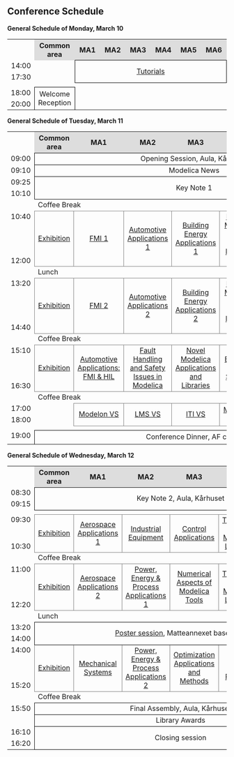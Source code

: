 <h2>Conference Schedule</h2>
<p>
    <b>General Schedule of Monday, March 10</b>
</p>
<table width="100%">
    <tr>
        <th style="width:auto;"></th>
        <th style="width:14%;background:#ddd;text-align:center;">Common area</th>
        <th style="width:14%;background:#ddd;text-align:center;">MA1</th>
        <th style="width:14%;background:#ddd;text-align:center;">MA2</th>
        <th style="width:14%;background:#ddd;text-align:center;">MA3</th>
        <th style="width:14%;background:#ddd;text-align:center;">MA4</th>
        <th style="width:14%;background:#ddd;text-align:center;">MA5</th>
        <th style="width:14%;background:#ddd;text-align:center;">MA6</th>
    </tr>
    <tr>
        <td style="text-align:right;vertical-align:top;">14:00</td>
        <td rowspan="2"></td>
        <td rowspan="2" colspan="6" style="text-align:center;border:1px solid black;">
            <a href="tutorials.html">Tutorials</a>
        </td>
    </tr>
    <tr>
        <td style="text-align:right;vertical-align:bottom;">17:30</td>
    </tr>
    <tr style="height:10px">
    </tr>
    <tr>
        <td style="text-align:right;vertical-align:top;">18:00</td>
        <td rowspan="2" colspan="1" style="text-align:center;border:1px solid black;">
            Welcome Reception
        </td>
        <td rowspan="2" colspan="6"></td>
    </tr>
    </tr>
        <td style="text-align:right;vertical-align:bottom;">20:00</td>
    <tr>
</table>

<p>
    <b>General Schedule of Tuesday, March 11</b>
</p>
<table width="100%">
    <tr>
        <th style="width:auto;"></th>
        <th style="width:14%;background:#ddd;text-align:center;">Common area</th>
        <th style="width:14%;background:#ddd;text-align:center;">MA1</th>
        <th style="width:14%;background:#ddd;text-align:center;">MA2</th>
        <th style="width:14%;background:#ddd;text-align:center;">MA3</th>
        <th style="width:14%;background:#ddd;text-align:center;">MA4</th>
        <th style="width:14%;background:#ddd;text-align:center;">MA5</th>
        <th style="width:14%;background:#ddd;text-align:center;">MA6</th>
    </tr>
    <tr>
        <td style="text-align:right;vertical-align:top;">09:00</td>
        <td colspan="7" style="text-align:center;border:1px solid black;">
            Opening Session, Aula, Kårhuset
        </td>
    </tr>
    <tr>
        <td style="text-align:right;vertical-align:top;">09:10</td>
        <td colspan="7" style="text-align:center;border:1px solid black;">
            Modelica News
        </td>
    </tr>
    <tr>
        <td style="text-align:right;vertical-align:top;">09:25</td>
        <td rowspan="2" colspan="7" style="text-align:center;border:1px solid black;">
            Key Note 1
        </td>
    </tr>
    <tr>
        <td style="text-align:right;vertical-align:bottom;">10:10</td>
    </tr>
    <tr>
        <td></td>
        <td colspan="7">Coffee Break</td>
    </tr>
    <tr>
        <td style="text-align:right;vertical-align:top;">10:40</td>
        <td rowspan="2" style="text-align:center;border:1px solid grey;"><a href="exhibitors/index.html">Exhibition</a></td>
        <td rowspan="2" style="text-align:center;border:1px solid grey;"><a href="sessions/session_1A.html">FMI 1</a></td>
        <td rowspan="2" style="text-align:center;border:1px solid grey;"><a href="sessions/session_1B.html">Automotive Applications 1</a></td>
        <td rowspan="2" style="text-align:center;border:1px solid grey;"><a href="sessions/session_1C.html">Building Energy Applications 1</a></td>
        <td rowspan="2" style="text-align:center;border:1px solid grey;"><a href="sessions/session_1D.html">Electro-Magnetic Models and Libraries 1</a></td>
        <td rowspan="2" style="text-align:center;border:1px solid grey;"><a href="sessions/session_1E.html">Modelica Language & Compiler Implementation</a></td>
        <td rowspan="2" style=""></td>
    </tr>
    </tr>
        <td style="text-align:right;vertical-align:bottom;">12:00</td>
    <tr>
    <tr>
        <td></td>
        <td colspan="7">Lunch</td>
    </tr>
    <tr>
        <td style="text-align:right;vertical-align:top;">13:20</td>
        <td rowspan="2" style="text-align:center;border:1px solid grey;"><a href="exhibitors/index.html">Exhibition</a></td>
        <td rowspan="2" style="text-align:center;border:1px solid grey;"><a href="sessions/session_2A.html">FMI 2</a></td>
        <td rowspan="2" style="text-align:center;border:1px solid grey;"><a href="sessions/session_2B.html">Automotive Applications 2</a></td>
        <td rowspan="2" style="text-align:center;border:1px solid grey;"><a href="sessions/session_2C.html">Building Energy Applications 2</a></td>
        <td rowspan="2" style="text-align:center;border:1px solid grey;"><a href="sessions/session_2D.html">Electro-Magnetic Models and Libraries 2</a></td>
        <td rowspan="2" style="text-align:center;border:1px solid grey;"><a href="sessions/session_2E.html">Modelica Tools 1</a></td>
        <td rowspan="2" style=""></td>
    </tr>
    </tr>
        <td style="text-align:right;vertical-align:bottom;">14:40</td>
    <tr>
    <tr>
        <td></td>
        <td colspan="7">Coffee Break</td>
    </tr>
    <tr>
        <td style="text-align:right;vertical-align:top;">15:10</td>
        <td rowspan="2" style="text-align:center;border:1px solid grey;"><a href="exhibitors/index.html">Exhibition</a></td>
        <td rowspan="2" style="text-align:center;border:1px solid grey;"><a href="sessions/session_3A.html">Automotive Applications: FMI & HIL</a></td>
        <td rowspan="2" style="text-align:center;border:1px solid grey;"><a href="sessions/session_3B.html">Fault Handling and Safety Issues in Modelica</a></td>
        <td rowspan="2" style="text-align:center;border:1px solid grey;"><a href="sessions/session_3C.html">Novel Modelica Applications and Libraries</a></td>
        <td rowspan="2" style="text-align:center;border:1px solid grey;"><a href="sessions/session_3D.html">Electrical Power Systems</a></td>
        <td rowspan="2" style="text-align:center;border:1px solid grey;"><a href="sessions/session_3E.html">Modelica Tools 2</a></td>
        <td rowspan="2" style=""></td>
    </tr>
    </tr>
        <td style="text-align:right;vertical-align:bottom;">16:30</td>
    <tr>
    <tr>
        <td></td>
        <td colspan="7">Coffee Break</td>
    </tr>
    <tr>
        <td style="text-align:right;vertical-align:top;">17:00</td>
        <td rowspan="2" style=""></td>
        <td rowspan="2" style="text-align:center;border:1px solid grey;"><a href="vendors.html#1">Modelon VS</a></td>
        <td rowspan="2" style="text-align:center;border:1px solid grey;"><a href="vendors.html#2">LMS VS</a></td>
        <td rowspan="2" style="text-align:center;border:1px solid grey;"><a href="vendors.html#3">ITI VS</a></td>
        <td rowspan="2" style="text-align:center;border:1px solid grey;"><a href="vendors.html#4">Maplesoft VS</a></td>
        <td rowspan="2" style="text-align:center;border:1px solid grey;"><a href="vendors.html#5">OSMC VS</a></td>
        <td rowspan="2" style="text-align:center;border:1px solid grey;"><a href="vendors.html#6">Dassault VS</a></td>
    </tr>
    </tr>
        <td style="text-align:right;vertical-align:bottom;">18:00</td>
    <tr>
    <tr style="height:10px">
    </tr>
    <tr>
        <td style="text-align:right;vertical-align:top;">19:00</td>
        <td rowspan="2" colspan="7" style="text-align:center;border:1px solid black;">
            Conference Dinner, AF castle
        </td>
    </tr>
    </tr>
        <td style="text-align:right;"></td>
    <tr>
</table>

<p>
    <b>General Schedule of Wednesday, March 12</b>
</p>
<table width="100%">
    <tr>
        <th style="width:auto;"></th>
        <th style="width:14%;background:#ddd;text-align:center;">Common area</th>
        <th style="width:14%;background:#ddd;text-align:center;">MA1</th>
        <th style="width:14%;background:#ddd;text-align:center;">MA2</th>
        <th style="width:14%;background:#ddd;text-align:center;">MA3</th>
        <th style="width:14%;background:#ddd;text-align:center;">MA4</th>
        <th style="width:14%;background:#ddd;text-align:center;">MA5</th>
        <th style="width:14%;background:#ddd;text-align:center;">MA6</th>
    </tr>
    <tr>
        <td style="text-align:right;vertical-align:top;">08:30</td>
        <td rowspan="2" colspan="7" style="text-align:center;border:1px solid black;">
            Key Note 2, Aula, Kårhuset
        </td>
    </tr>
    <tr>
        <td style="text-align:right;vertical-align:bottom;">09:15</td>
    </tr>
    <tr style="height:10px">
    </tr>
    <tr>
        <td style="text-align:right;vertical-align:top;">09:30</td>
        <td rowspan="2" style="text-align:center;border:1px solid grey;"><a href="exhibitors/index.html">Exhibition</a></td>
        <td rowspan="2" style="text-align:center;border:1px solid grey;"><a href="sessions/session_4A.html">Aerospace Applications 1</a></td>
        <td rowspan="2" style="text-align:center;border:1px solid grey;"><a href="sessions/session_4B.html">Industrial Equipment</a></td>
        <td rowspan="2" style="text-align:center;border:1px solid grey;"><a href="sessions/session_4C.html">Control Applications</a></td>
        <td rowspan="2" style="text-align:center;border:1px solid grey;"><a href="sessions/session_4D.html">Thermofluid Systems,  Models and Libraries 1</a></td>
        <td rowspan="2" style="text-align:center;border:1px solid grey;"><a href="sessions/session_4E.html">Hybrid Systems</a></td>
        <td rowspan="2" style=""></td>
    </tr>
    </tr>
        <td style="text-align:right;vertical-align:bottom;">10:30</td>
    <tr>
    <tr>
        <td></td>
        <td colspan="7">Coffee Break</td>
    </tr>
    <tr>
        <td style="text-align:right;vertical-align:top;">11:00</td>
        <td rowspan="2" style="text-align:center;border:1px solid grey;"><a href="exhibitors/index.html">Exhibition</a></td>
        <td rowspan="2" style="text-align:center;border:1px solid grey;"><a href="sessions/session_5A.html">Aerospace Applications 2</a></td>
        <td rowspan="2" style="text-align:center;border:1px solid grey;"><a href="sessions/session_5B.html">Power, Energy & Process Applications 1</a></td>
        <td rowspan="2" style="text-align:center;border:1px solid grey;"><a href="sessions/session_5C.html">Numerical Aspects of Modelica Tools</a></td>
        <td rowspan="2" style="text-align:center;border:1px solid grey;"><a href="sessions/session_5D.html">Thermofluid Systems,  Models and Libraries 2</a></td>
        <td rowspan="2" style="text-align:center;border:1px solid grey;"><a href="sessions/session_5E.html">Modelica Tools 3</a></td>
        <td rowspan="2" style=""></td>
    </tr>
    </tr>
        <td style="text-align:right;vertical-align:bottom;">12:20</td>
    <tr>
    <tr>
        <td></td>
        <td colspan="7">Lunch</td>
    </tr>
    <tr>
        <td style="text-align:right;vertical-align:top;">13:20</td>
        <td rowspan="2" colspan="7" style="text-align:center;border:1px solid black;">
            <a href="sessions/session_poster.html">Poster session</a>, Matteannexet basement
        </td>
    </tr>
    <tr>
        <td style="text-align:right;vertical-align:bottom;">14:00</td>
    </tr>
    <tr>
        <td style="text-align:right;vertical-align:top;">14:00</td>
        <td rowspan="2" style="text-align:center;border:1px solid grey;"><a href="exhibitors/index.html">Exhibition</a></td>
        <td rowspan="2" style="text-align:center;border:1px solid grey;"><a href="sessions/session_6A.html">Mechanical Systems</td>
        <td rowspan="2" style="text-align:center;border:1px solid grey;"><a href="sessions/session_6B.html">Power, Energy & Process Applications 2</td>
        <td rowspan="2" style="text-align:center;border:1px solid grey;"><a href="sessions/session_6C.html">Optimization Applications and Methods</td>
        <td rowspan="2" style="text-align:center;border:1px solid grey;"><a href="sessions/session_6D.html">Thermal Power Processes</td>
        <td rowspan="2" style="text-align:center;border:1px solid grey;"><a href="sessions/session_6E.html">Web-related Modelica Tools</td>
        <td rowspan="2" style=""></td>
    </tr>
    </tr>
        <td style="text-align:right;vertical-align:bottom;">15:20</td>
    <tr>
    <tr>
        <td></td>
        <td colspan="7">Coffee Break</td>
    </tr>
    <tr>
        <td style="text-align:right;vertical-align:top;">15:50</td>
        <td colspan="7" style="text-align:center;border:1px solid black;">
            Final Assembly, Aula, Kårhuset
        </td>
    </tr>
    <tr>
        <td style="text-align:right;"></td>
        <td colspan="7" style="text-align:center;border:1px solid black;">
            Library Awards
        </td>
    </tr>
    <tr>
        <td style="text-align:right;vertical-align:top;">16:10</td>
        <td rowspan="2" colspan="7" style="text-align:center;border:1px solid black;">
            Closing session
        </td>
    </tr>
    <tr>
        <td style="text-align:right;vertical-align:bottom;">16:20</td>
    </tr>
</table>